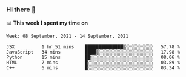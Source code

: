### Hi there 👋

📊 __This week I spent my time on__
<!--START_SECTION:waka-->
```text
Week: 08 September, 2021 - 14 September, 2021

JSX          1 hr 51 mins    ██████████████▒░░░░░░░░░░   57.78 % 
JavaScript   34 mins         ████▒░░░░░░░░░░░░░░░░░░░░   17.98 % 
Python       15 mins         ██░░░░░░░░░░░░░░░░░░░░░░░   08.06 % 
HTML         7 mins          █░░░░░░░░░░░░░░░░░░░░░░░░   03.89 % 
C++          6 mins          █░░░░░░░░░░░░░░░░░░░░░░░░   03.34 % 
```
<!--END_SECTION:waka-->
<!--
**SREEHARI-M-S/SREEHARI-M-S** is a ✨ _special_ ✨ repository because its `README.md` (this file) appears on your GitHub profile.

Here are some ideas to get you started:

- 🔭 I’m currently working on ...
- 🌱 I’m currently learning ...
- 👯 I’m looking to collaborate on ...
- 🤔 I’m looking for help with ...
- 💬 Ask me about ...
- 📫 How to reach me: ...
- 😄 Pronouns: ...
- ⚡ Fun fact: ...
-->

